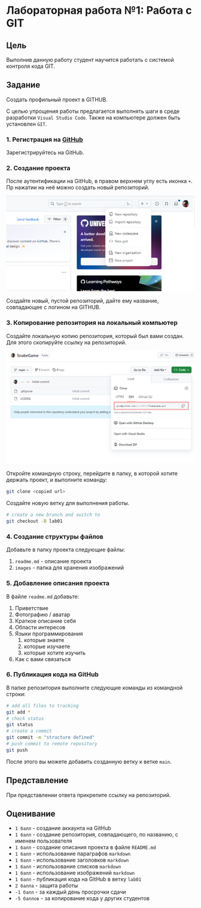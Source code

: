 # Лабораторная работа №1: Работа с GIT

## Цель

Выполнив данную работу студент научится работать с системой контроля кода GIT.

## Задание

Создать профильный проект в GITHUB.

С целью упрощения работы предлагается выполнять шаги в среде разработки `Visual Studio Code`. Также на компьютере должен быть установлен `GIT`.

### 1. Регистрация на [GitHub](https://github.com/)

Зарегистрируйтесь на GitHub.

### 2. Создание проекта

После аутентификации на GitHub, в правом верхнем углу есть иконка `+`. Пр нажатии на неё можно создать новый репозиторий.

![new repo](./images/image01.png)

Создайте новый, пустой репозиторий, дайте ему название, совпадающее с логином на GITHUB.

### 3. Копирование репозитория на локальный компьютер

Создайте локальную копию репозитория, который был вами создан. Для этого скопируйте ссылку на репозиторий.

![repo ref](./images/image02.png)

Откройте командную строку, перейдите в папку, в которой хотите держать проект, и выполните команду:

```bash
git clone <copied url>
```

Создайте новую ветку для выполнения работы.

```bash
# create a new branch and switch to
git checkout -B lab01
```

### 4. Создание структуры файлов

Добавьте в папку проекта следующие файлы:

1. `readme.md` - описание проекта
2. `images` - папка для хранения изображений

### 5. Добавление описания проекта

В файле `readme.md` добавьте:

1. Приветствие
2. Фотографию / аватар
3. Краткое описание себя
4. Области интересов
5. Языки программирования
   1. которые знаете
   2. которые изучаете
   3. которые хотите изучить
6. Как с вами связаться

### 6. Публикация кода на GitHub

В папке репозитория выполните следующие команды из командной строки:

```bash
# add all files to tracking
git add *
# check status
git status
# create a commit
git commit -m "structure defined"
# push commit to remote repository
git push
```

После этого вы можете добавить созданную ветку к ветке `main`.

## Представление

При представлении ответа прикрепите ссылку на репозиторий.

## Оценивание

- `1 балл` - создание аккаунта на GitHub
- `1 балл` - создание репозитория, совпадающего, по названию, с именем пользователя
- `1 балл` - создание описания проекта в файле `README.md`
- `1 балл` - использование параграфов `markdown`
- `1 балл` - использование заголовков `markdown`
- `1 балл` - использование списков `markdown`
- `1 балл` - использование изображений `markdown`
- `1 балл` - публикация кода на GitHub в ветку `lab01`
- `2 балла` - защита работы
- `-1 балл` - за каждый день просрочки сдачи
- `-5 баллов` - за копирование кода у других студентов
